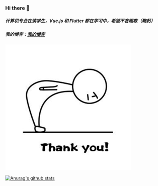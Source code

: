 ### Hi there 👋
##### 计算机专业在读学生，Vue.js 和 Flutter 都在学习中，希望不吝赐教（鞠躬）

##### 我的博客：[我的博客](https://guagua.netlify.app/)
<img src="https://github.com/chloeeee72/chloeeee72/blob/master/jugong.gif_jpg" alt="" title="" width="400" height="400" />

[![Anurag's github stats](https://github-readme-stats.vercel.app/api?username=chloeeee72&show_icons=true&theme=tokyonight)](https://github.com/anuraghazra/github-readme-stats)

<!--
**chloeeee72/chloeeee72** is a ✨ _special_ ✨ repository because its `README.md` (this file) appears on your GitHub profile.

Here are some ideas to get you started:

- 🔭 I’m currently working on ...
- 🌱 I’m currently learning ...
- 👯 I’m looking to collaborate on ...
- 🤔 I’m looking for help with ...
- 💬 Ask me about ...
- 📫 How to reach me: ...
- 😄 Pronouns: ...
- ⚡ Fun fact: ...
-->
